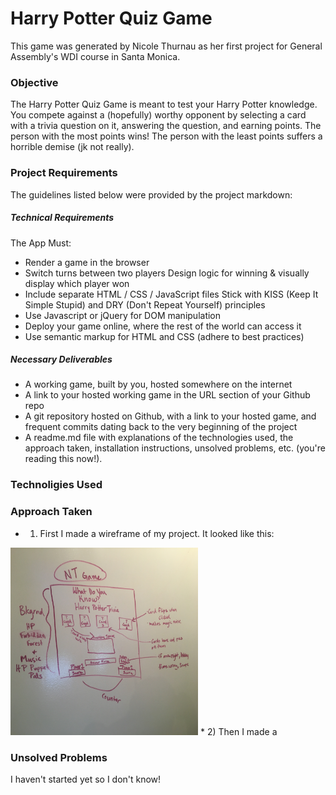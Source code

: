 # Harry Potter Quiz Game
This game was generated by Nicole Thurnau as her first project for General Assembly's WDI course in Santa Monica.

### Objective
The Harry Potter Quiz Game is meant to test your Harry Potter knowledge. You compete against a (hopefully) worthy opponent by selecting a card with a trivia question on it, answering the question, and earning points. The person with the most points wins! The person with the least points suffers a horrible demise (jk not really).

### Project Requirements
The guidelines listed below were provided by the project markdown:

##### Technical Requirements

The App Must:

* Render a game in the browser
* Switch turns between two players
Design logic for winning & visually display which player won
* Include separate HTML / CSS / JavaScript files
Stick with KISS (Keep It Simple Stupid) and DRY (Don't Repeat Yourself) principles
* Use Javascript or jQuery for DOM manipulation
* Deploy your game online, where the rest of the world can access it
* Use semantic markup for HTML and CSS (adhere to best practices)


##### Necessary Deliverables
* A working game, built by you, hosted somewhere on the internet
* A link to your hosted working game in the URL section of your Github repo
* A git repository hosted on Github, with a link to your hosted game, and frequent commits dating back to the very beginning of the project
* A readme.md file with explanations of the technologies used, the approach taken, installation instructions, unsolved problems, etc. (you're reading this now!).

### Technoligies Used

### Approach Taken

* 1) First I made a wireframe of my project. It looked like this:
<body>
<img src ='./wireframe.jpg' alt="Wireframe" width = 300px height = 300px>
* 2) Then I made a


### Unsolved Problems
I haven't started yet so I don't know!


